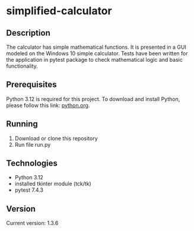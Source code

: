 # simplified-calculator

## Description
The calculator has simple mathematical functions. It is presented in a GUI modeled on the Windows 10 simple calculator. Tests have been written for the application in pytest package to check mathematical logic and basic functionality.

## Prerequisites
Python 3.12 is required for this project. To download and install Python, please follow this link: [python.org](https://www.python.org/downloads/).

## Running
1. Download or clone this repository
2. Run file run.py

## Technologies
 - Python 3.12
 - installed tkinter module (tck/tk)
 - pytest 7.4.3

## Version
Current version: 1.3.6
